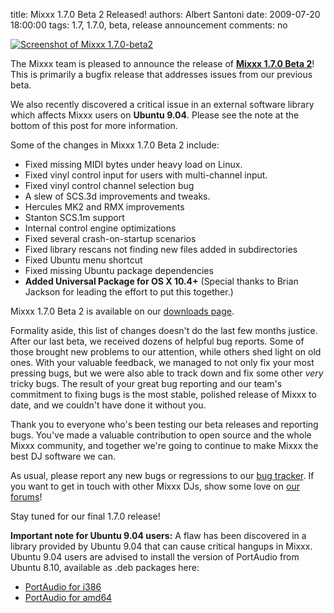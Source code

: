 title: Mixxx 1.7.0 Beta 2 Released!
authors: Albert Santoni
date: 2009-07-20 18:00:00
tags: 1.7, 1.7.0, beta, release announcement
comments: no

[![Screenshot of Mixxx 1.7.0-beta2]({static}/images/news/Screenshot-Mixxx-1.7.0-beta2-2.png)]({static}/images/news/Screenshot-Mixxx-1.7.0-beta2-2.png)

The Mixxx team is pleased to announce the release of **[Mixxx 1.7.0 Beta 2](http://www.mixxx.org/download/)**!
This is primarily a bugfix release that addresses issues from our previous beta.

We also recently discovered a critical issue in an external software library which affects Mixxx users on **Ubuntu 9.04**.
Please see the note at the bottom of this post for more information.

Some of the changes in Mixxx 1.7.0 Beta 2 include:

-   Fixed missing MIDI bytes under heavy load on Linux.
-   Fixed vinyl control input for users with multi-channel input.
-   Fixed vinyl control channel selection bug
-   A slew of SCS.3d improvements and tweaks.
-   Hercules MK2 and RMX improvements
-   Stanton SCS.1m support
-   Internal control engine optimizations
-   Fixed several crash-on-startup scenarios
-   Fixed library rescans not finding new files added in subdirectories
-   Fixed Ubuntu menu shortcut
-   Fixed missing Ubuntu package dependencies
-   **Added Universal Package for OS X 10.4+**
    (Special thanks to Brian Jackson for leading the effort to put this together.)

Mixxx 1.7.0 Beta 2 is available on our [downloads page]({filename}/pages/download.md#beta).

Formality aside, this list of changes doesn't do the last few months justice.
After our last beta, we received dozens of helpful bug reports.
Some of those brought new problems to our attention, while others shed light on old ones.
With your valuable feedback, we managed to not only fix your most pressing bugs, but we were also able to track down and fix some other *very* tricky bugs.
The result of your great bug reporting and our team's commitment to fixing bugs is the most stable, polished release of Mixxx to date, and we couldn't have done it without you.

Thank you to everyone who's been testing our beta releases and reporting bugs.
You've made a valuable contribution to open source and the whole Mixxx community, and together we're going to continue to make Mixxx the best DJ software we can.

As usual, please report any new bugs or regressions to our [bug tracker](https://bugs.launchpad.net/mixxx).
If you want to get in touch with other Mixxx DJs, show some love on [our forums](http://www.mixxx.org/forums)!

Stay tuned for our final 1.7.0 release!

**Important note for Ubuntu 9.04 users:**
A flaw has been discovered in a library provided by Ubuntu 9.04 that can cause critical hangups in Mixxx.
Ubuntu 9.04 users are advised to install the version of PortAudio from Ubuntu 8.10, available as .deb packages here:

-   [PortAudio for i386](http://packages.ubuntu.com/intrepid/i386/libportaudio2/download)
-   [PortAudio for amd64](http://packages.ubuntu.com/intrepid/amd64/libportaudio2/download)
